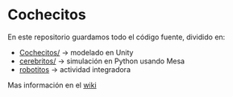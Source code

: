 # Cochecitos

En este repositorio guardamos todo el código fuente, dividido en:
- [Cochecitos/](./Cochecitos/) -> modelado en Unity
- [cerebritos/](./cerebritos/) -> simulación en Python usando Mesa
- [robotitos](./robotitos) -> actividad integradora

Mas información en el [wiki](https://github.com/EdgarRostro/Cochecitos/wiki/%F0%9F%8F%A0-Inicio)